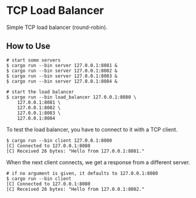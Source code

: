 # TCP Load Balancer
Simple TCP load balancer (round-robin).

## How to Use
```shell script
# start some servers
$ cargo run --bin server 127.0.0.1:8081 &
$ cargo run --bin server 127.0.0.1:8082 &
$ cargo run --bin server 127.0.0.1:8083 &
$ cargo run --bin server 127.0.0.1:8084 &

# start the load balancer
$ cargo run --bin load_balancer 127.0.0.1:8080 \
    127.0.0.1:8081 \
    127.0.0.1:8082 \
    127.0.0.1:8083 \
    127.0.0.1:8084
```
To test the load balancer, you have to connect to it with a TCP client.
```shell script
$ cargo run --bin client 127.0.0.1:8080
[C] Connected to 127.0.0.1:8080
[C] Received 26 bytes: "Hello from 127.0.0.1:8081."
```
When the next client connects, we get a response from a different server.
```shell script
# if no argument is given, it defaults to 127.0.0.1:8080
$ cargo run --bin client
[C] Connected to 127.0.0.1:8080
[C] Received 26 bytes: "Hello from 127.0.0.1:8082."
```